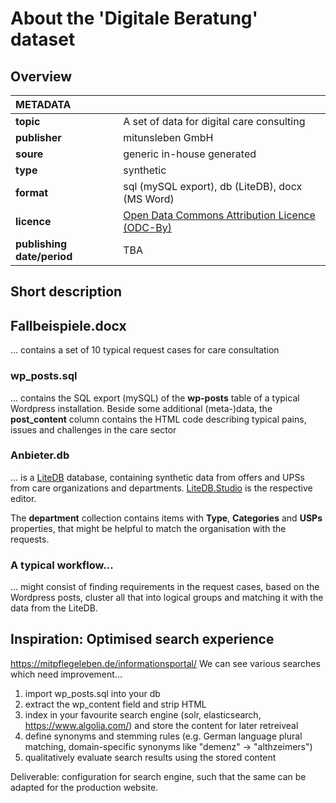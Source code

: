 # About the 'Digitale Beratung' dataset

## Overview

|METADATA||
|:-----|------|
|**topic**|A set of data for digital care consulting|
|**publisher**|mitunsleben GmbH|
|**soure**|generic in-house generated|
|**type**|synthetic|
|**format**|sql (mySQL export), db (LiteDB), docx (MS Word)|
|**licence**|[Open Data Commons Attribution Licence (ODC-By)](https://opendatacommons.org/licenses/by/summary/)|
|**publishing date/period**|TBA|

## Short description

## Fallbeispiele.docx
... contains a set of 10 typical request cases for care consultation

### wp_posts.sql
... contains the SQL export (mySQL) of the **wp-posts** table of a typical Wordpress installation. Beside some additional (meta-)data, the **post_content** column contains the HTML code describing typical pains, issues and challenges in the care sector

### Anbieter.db
... is a [LiteDB](https://github.com/mbdavid/LiteDB) database, containing synthetic data from offers and UPSs from care organizations and departments. [LiteDB.Studio](https://github.com/mbdavid/LiteDB.Studio) is the respective editor. 

The **department** collection contains items with **Type**, **Categories** and **USPs** properties, that might be helpful to match the organisation with the requests.
 
### A typical workflow...
... might consist of finding requirements in the request cases, based on the Wordpress posts, cluster all that into logical groups and matching it with the data from the LiteDB. 

## Inspiration: Optimised search experience

https://mitpflegeleben.de/informationsportal/ We can see various searches which need improvement...

1. import wp_posts.sql into your db
2. extract the wp_content field and strip HTML 
3. index in your favourite search engine (solr, elasticsearch, https://www.algolia.com/) and store the content for later retreiveal
4. define synonyms and stemming rules (e.g. German language plural matching, domain-specific synonyms like "demenz" -> "althzeimers")
5. qualitatively evaluate search results using the stored content

Deliverable: configuration for search engine, such that the same can be adapted for the production website.

